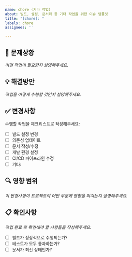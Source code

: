```yaml
---
name: chore (기타 작업)
about: 빌드, 설정, 문서화 등 기타 작업을 위한 이슈 템플릿
title: "[chore]: "
labels: chore
assignees: ''

---
```


## 📝 문제상황

_어떤 작업이 필요한지 설명해주세요._
<!-- 예: 빌드 설정 업데이트, 의존성 업그레이드, 문서 개선 등 -->

## 💡 해결방안

_작업을 어떻게 수행할 것인지 설명해주세요._

## ✅ 변경사항

수행할 작업을 체크리스트로 작성해주세요:

- [ ] 빌드 설정 변경
- [ ] 의존성 업데이트
- [ ] 문서 작성/수정
- [ ] 개발 환경 설정
- [ ] CI/CD 파이프라인 수정
- [ ] 기타: 

## 🔍 영향 범위

_이 변경사항이 프로젝트의 어떤 부분에 영향을 미치는지 설명해주세요._

## 📋 확인사항

_작업 완료 후 확인해야 할 사항들을 작성해주세요._

- [ ] 빌드가 정상적으로 수행되는가?
- [ ] 테스트가 모두 통과하는가?
- [ ] 문서가 최신 상태인가?

